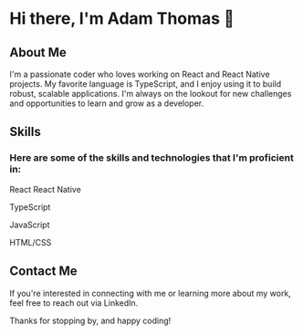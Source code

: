 # Hi there, I'm Adam Thomas 👋
## About Me
I'm a passionate coder who loves working on React and React Native projects. My favorite language is TypeScript, and I enjoy using it to build robust, scalable applications. I'm always on the lookout for new challenges and opportunities to learn and grow as a developer.

## Skills
### Here are some of the skills and technologies that I'm proficient in:

React
React Native

TypeScript

JavaScript

HTML/CSS

## Contact Me
If you're interested in connecting with me or learning more about my work, feel free to reach out via LinkedIn.

Thanks for stopping by, and happy coding!
